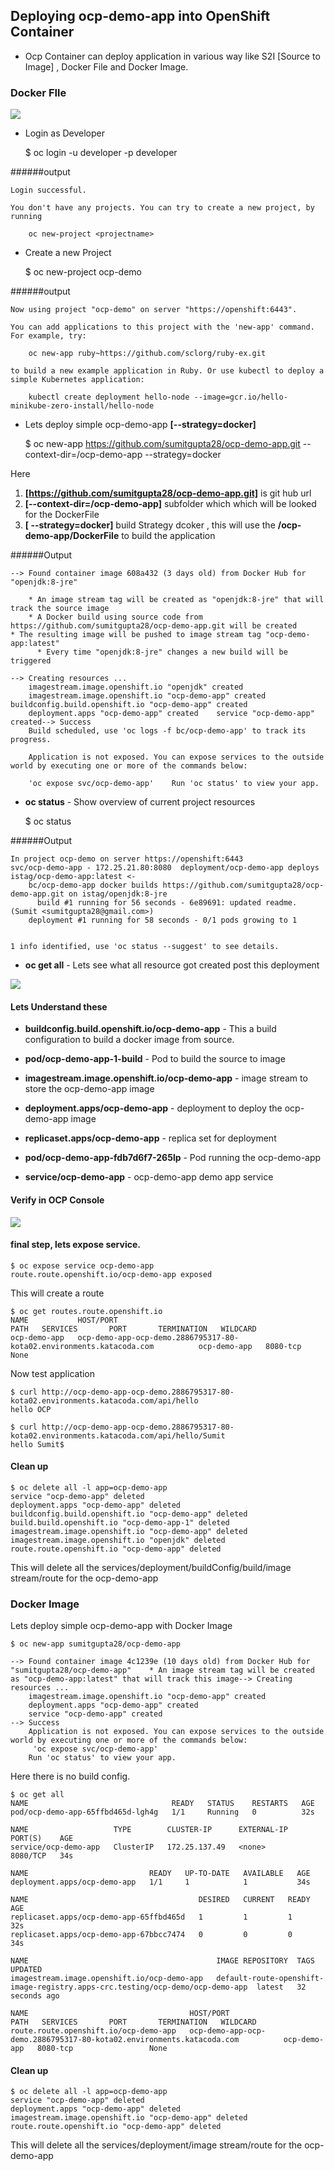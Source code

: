 ## Deploying ocp-demo-app into OpenShift Container

*	Ocp Container can deploy application in various way like S2I [Source to Image] , Docker File and Docker Image. 

### Docker FIle

![](https://www.admin-magazine.com/var/ezflow_site/storage/images/archive/2018/47/automatic-build-and-deploy-with-openshift-and-gitlab-ci/figure-7/155512-1-eng-US/Figure-7_large.png) 

*	Login as Developer	
	
	$ oc login -u developer -p developer

######output 

	Login successful.
	
	You don't have any projects. You can try to create a new project, by running
	
	    oc new-project <projectname>
	    
	    
*	Create a new Project	
	  
	$ oc new-project ocp-demo

######output 

	Now using project "ocp-demo" on server "https://openshift:6443".
	
	You can add applications to this project with the 'new-app' command. For example, try:
	
	    oc new-app ruby~https://github.com/sclorg/ruby-ex.git
	
	to build a new example application in Ruby. Or use kubectl to deploy a simple Kubernetes application:
	
	    kubectl create deployment hello-node --image=gcr.io/hello-minikube-zero-install/hello-node	  
	  
*	Lets deploy simple ocp-demo-app **[--strategy=docker]**

	$ oc new-app https://github.com/sumitgupta28/ocp-demo-app.git --context-dir=/ocp-demo-app --strategy=docker	
	
Here 
1.	**[https://github.com/sumitgupta28/ocp-demo-app.git]** is git hub url
2.	**[--context-dir=/ocp-demo-app]** subfolder which which will be looked for the DockerFile 	
3.	**[ --strategy=docker]** build Strategy dcoker , this will use the **/ocp-demo-app/DockerFile** to build the application
	

######Output

	--> Found container image 608a432 (3 days old) from Docker Hub for "openjdk:8-jre"
	
	    * An image stream tag will be created as "openjdk:8-jre" that will track the source image
	    * A Docker build using source code from https://github.com/sumitgupta28/ocp-demo-app.git will be created      * The resulting image will be pushed to image stream tag "ocp-demo-app:latest"
	      * Every time "openjdk:8-jre" changes a new build will be triggered
	
	--> Creating resources ...
	    imagestream.image.openshift.io "openjdk" created
	    imagestream.image.openshift.io "ocp-demo-app" created    buildconfig.build.openshift.io "ocp-demo-app" created
	    deployment.apps "ocp-demo-app" created    service "ocp-demo-app" created--> Success
	    Build scheduled, use 'oc logs -f bc/ocp-demo-app' to track its progress.   
	    
	    Application is not exposed. You can expose services to the outside world by executing one or more of the commands below:
	    
		'oc expose svc/ocp-demo-app'    Run 'oc status' to view your app.


*	**oc status** - Show overview of current project resources 
  
	 $ oc status

######Output

	In project ocp-demo on server https://openshift:6443
	svc/ocp-demo-app - 172.25.21.80:8080  deployment/ocp-demo-app deploys istag/ocp-demo-app:latest <-
	    bc/ocp-demo-app docker builds https://github.com/sumitgupta28/ocp-demo-app.git on istag/openjdk:8-jre
	      build #1 running for 56 seconds - 6e89691: updated readme. (Sumit <sumitgupta28@gmail.com>)
	    deployment #1 running for 58 seconds - 0/1 pods growing to 1
	
	
	1 info identified, use 'oc status --suggest' to see details.
	
	
*	**oc get all** - Lets see what all resource got created post this deployment
		

![](images/oc-get-all-docker.JPG "") 


#### Lets Understand these

*	**buildconfig.build.openshift.io/ocp-demo-app** - This a build configuration to build a docker image from source.  
	
*	**pod/ocp-demo-app-1-build** - Pod to build the source to image

*	**imagestream.image.openshift.io/ocp-demo-app** - image stream to store the ocp-demo-app image

* 	**deployment.apps/ocp-demo-app** - deployment to deploy the ocp-demo-app image

* 	**replicaset.apps/ocp-demo-app** - replica set for deployment

* 	**pod/ocp-demo-app-fdb7d6f7-265lp** - Pod running the ocp-demo-app 

* 	**service/ocp-demo-app** - ocp-demo-app demo app service
 

#### Verify in OCP Console
	
![](images/ocp-all.jpg "") 


#### final step, lets expose service. 

	$ oc expose service ocp-demo-app
	route.route.openshift.io/ocp-demo-app exposed
	
	
This will create a route 
	
	$ oc get routes.route.openshift.io
	NAME           HOST/PORT                                                              PATH   SERVICES       PORT       TERMINATION   WILDCARD
	ocp-demo-app   ocp-demo-app-ocp-demo.2886795317-80-kota02.environments.katacoda.com          ocp-demo-app   8080-tcp         None
	
Now test application 	
	
	$ curl http://ocp-demo-app-ocp-demo.2886795317-80-kota02.environments.katacoda.com/api/hello
	hello OCP

	$ curl http://ocp-demo-app-ocp-demo.2886795317-80-kota02.environments.katacoda.com/api/hello/Sumit
	hello Sumit$
	
#### Clean up

	$ oc delete all -l app=ocp-demo-app
	service "ocp-demo-app" deleted
	deployment.apps "ocp-demo-app" deleted
	buildconfig.build.openshift.io "ocp-demo-app" deleted
	build.build.openshift.io "ocp-demo-app-1" deleted
	imagestream.image.openshift.io "ocp-demo-app" deleted
	imagestream.image.openshift.io "openjdk" deleted
	route.route.openshift.io "ocp-demo-app" deleted

	
This will delete all the services/deployment/buildConfig/build/image stream/route for the ocp-demo-app



### Docker Image


Lets deploy simple ocp-demo-app with Docker Image

	$ oc new-app sumitgupta28/ocp-demo-app
	
	--> Found container image 4c1239e (10 days old) from Docker Hub for "sumitgupta28/ocp-demo-app"    * An image stream tag will be created as "ocp-demo-app:latest" that will track this image--> Creating resources ...
	    imagestream.image.openshift.io "ocp-demo-app" created
	    deployment.apps "ocp-demo-app" created
	    service "ocp-demo-app" created
	--> Success
	    Application is not exposed. You can expose services to the outside world by executing one or more of the commands below:
	     'oc expose svc/ocp-demo-app'
	    Run 'oc status' to view your app.
	


Here there is no build config.
	
	$ oc get all
	NAME                                READY   STATUS    RESTARTS   AGE
	pod/ocp-demo-app-65ffbd465d-lgh4g   1/1     Running   0          32s
	
	NAME                   TYPE        CLUSTER-IP      EXTERNAL-IP   PORT(S)    AGE
	service/ocp-demo-app   ClusterIP   172.25.137.49   <none>        8080/TCP   34s
	
	NAME                           READY   UP-TO-DATE   AVAILABLE   AGE
	deployment.apps/ocp-demo-app   1/1     1            1           34s
	
	NAME                                      DESIRED   CURRENT   READY   AGE
	replicaset.apps/ocp-demo-app-65ffbd465d   1         1         1       32s
	replicaset.apps/ocp-demo-app-67bbcc7474   0         0         0       34s
	
	NAME                                          IMAGE REPOSITORY  TAGS     UPDATED
	imagestream.image.openshift.io/ocp-demo-app   default-route-openshift-image-registry.apps-crc.testing/ocp-demo/ocp-demo-app  latest   32 seconds ago
	
	NAME                                    HOST/PORT                                                              PATH   SERVICES       PORT       TERMINATION   WILDCARD
	route.route.openshift.io/ocp-demo-app   ocp-demo-app-ocp-demo.2886795317-80-kota02.environments.katacoda.com          ocp-demo-app   8080-tcp                 None

#### Clean up

	$ oc delete all -l app=ocp-demo-app
	service "ocp-demo-app" deleted
	deployment.apps "ocp-demo-app" deleted
	imagestream.image.openshift.io "ocp-demo-app" deleted
	route.route.openshift.io "ocp-demo-app" deleted
	
This will delete all the services/deployment/image stream/route for the ocp-demo-app
	
